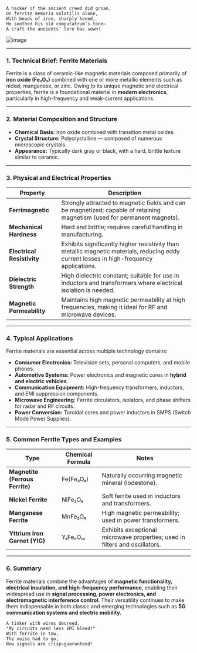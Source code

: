 

```
A hacker of the ancient creed did groan,
On ferrite memoria volatilis alone,
With beads of iron, sharply honed,
He soothed his old computatrum’s tone—
A craft the ancients’ lore has sown!  

```


 

![image](https://github.com/user-attachments/assets/16d8d9c9-8ae3-4b6d-9d00-6fe4151909b5)




---

### 1. Technical Brief: Ferrite Materials

Ferrite is a class of ceramic-like magnetic materials composed primarily of **iron oxide (Fe₂O₃)** combined with one or more metallic elements such as nickel, manganese, or zinc. Owing to its unique magnetic and electrical properties, ferrite is a foundational material in **modern electronics**, particularly in high-frequency and weak-current applications.

---

### 2. Material Composition and Structure

* **Chemical Basis:** Iron oxide combined with transition metal oxides.
* **Crystal Structure:** Polycrystalline — composed of numerous microscopic crystals.
* **Appearance:** Typically dark gray or black, with a hard, brittle texture similar to ceramic.

---

### 3. Physical and Electrical Properties

| Property                   | Description                                                                                                                              |
| -------------------------- | ---------------------------------------------------------------------------------------------------------------------------------------- |
| **Ferrimagnetic**          | Strongly attracted to magnetic fields and can be magnetized; capable of retaining magnetism (used for permanent magnets).                |
| **Mechanical Hardness**    | Hard and brittle; requires careful handling in manufacturing.                                                                            |
| **Electrical Resistivity** | Exhibits significantly higher resistivity than metallic magnetic materials, reducing eddy current losses in high-frequency applications. |
| **Dielectric Strength**    | High dielectric constant; suitable for use in inductors and transformers where electrical isolation is needed.                           |
| **Magnetic Permeability**  | Maintains high magnetic permeability at high frequencies, making it ideal for RF and microwave devices.                                  |

---

### 4. Typical Applications

Ferrite materials are essential across multiple technology domains:

* **Consumer Electronics:** Television sets, personal computers, and mobile phones.
* **Automotive Systems:** Power electronics and magnetic cores in **hybrid and electric vehicles**.
* **Communication Equipment:** High-frequency transformers, inductors, and EMI suppression components.
* **Microwave Engineering:** Ferrite circulators, isolators, and phase shifters for radar and RF circuits.
* **Power Conversion:** Toroidal cores and power inductors in SMPS (Switch Mode Power Supplies).

---

### 5. Common Ferrite Types and Examples

| Type                            | Chemical Formula | Notes                                                                       |
| ------------------------------- | ---------------- | --------------------------------------------------------------------------- |
| **Magnetite (Ferrous Ferrite)** | Fe(Fe₂O₄)        | Naturally occurring magnetic mineral (lodestone).                           |
| **Nickel Ferrite**              | NiFe₂O₄          | Soft ferrite used in inductors and transformers.                            |
| **Manganese Ferrite**           | MnFe₂O₄          | High magnetic permeability; used in power transformers.                     |
| **Yttrium Iron Garnet (YIG)**   | Y₃Fe₅O₁₂         | Exhibits exceptional microwave properties; used in filters and oscillators. |

---

### 6. Summary

Ferrite materials combine the advantages of **magnetic functionality, electrical insulation, and high-frequency performance**, enabling their widespread use in **signal processing, power electronics, and electromagnetic interference control**. Their versatility continues to make them indispensable in both classic and emerging technologies such as **5G communication systems and electric mobility**.

```
A tinker with wires decreed,  
"My circuits need less EMI bleed!"  
With ferrite in tow,  
The noise had to go,  
Now signals are crisp—guaranteed!
```
